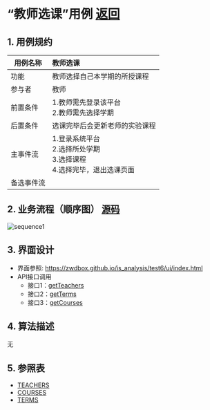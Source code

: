 ﻿<!-- markdownlint-disable MD033-->
<!-- 禁止MD033类型的警告 https://www.npmjs.com/package/markdownlint -->

# “教师选课”用例 [返回](../README.md)
## 1. 用例规约

|用例名称|教师选课|
|-------|:-------------|
|功能|教师选择自己本学期的所授课程|
|参与者|教师|
|前置条件|1.教师需先登录该平台</br>2.教师需先选择学期|
|后置条件|选课完毕后会更新老师的实验课程 |
|主事件流|1.登录系统平台</br>2.选择所处学期</br>3.选择课程</br>4.选择完毕，退出选课页面 |
|备选事件流| |

## 2. 业务流程（顺序图） [源码](../src/sequence教师选课.puml)
![sequence1](../sequence教师选课.png) 

## 3. 界面设计
- 界面参照: https://zwdbox.github.io/is_analysis/test6/ui/index.html
- API接口调用
    - 接口1：[getTeachers](../接口/getTeachers.md) 
    - 接口2：[getTerms](../接口/getTerms.md)
    - 接口3：[getCourses](../接口/getCourses)

## 4. 算法描述

无 

## 5. 参照表

- [TEACHERS](../数据库设计.md/#TEACHERS)
- [COURSES](../数据库设计.md/#COURSES)
- [TERMS](../数据库设计.md/#TERMS)




